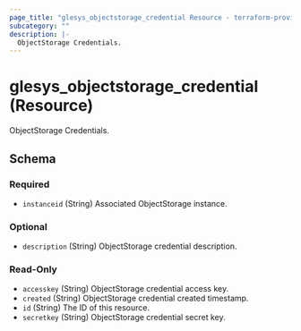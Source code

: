 ```yaml
---
page_title: "glesys_objectstorage_credential Resource - terraform-provider-glesys"
subcategory: ""
description: |-
  ObjectStorage Credentials.
---
```

# glesys_objectstorage_credential (Resource)
ObjectStorage Credentials.

<!-- schema generated by tfplugindocs -->
## Schema

### Required

- `instanceid` (String) Associated ObjectStorage instance.

### Optional

- `description` (String) ObjectStorage credential description.

### Read-Only

- `accesskey` (String) ObjectStorage credential access key.
- `created` (String) ObjectStorage credential created timestamp.
- `id` (String) The ID of this resource.
- `secretkey` (String) ObjectStorage credential secret key.

